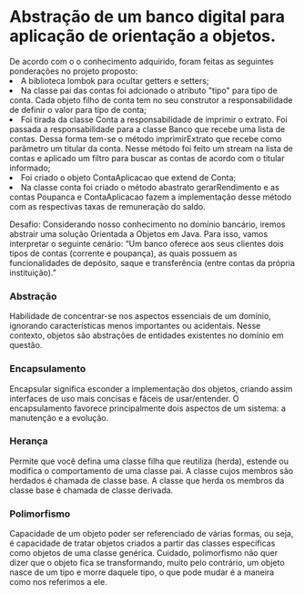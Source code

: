 # Abstração de um banco digital para aplicação de orientação a objetos.

<dt>
De acordo com o o conhecimento adquirido, foram feitas as seguintes ponderações no projeto proposto:
  <li>A biblioteca lombok para ocultar getters e setters;</li>
<li>Na classe pai das contas foi adcionado o atributo "tipo" para tipo de conta. Cada objeto filho de conta tem no seu construtor a responsabilidade de definir o valor para 
tipo de conta;</li>
<li>Foi tirada da classe Conta a responsabilidade de imprimir o extrato. Foi passada a responsabilidade para a classe Banco que recebe uma lista de contas. Dessa forma tem-se 
o método imprimirExtrato que recebe como parâmetro um titular da conta. Nesse método foi feito um stream na lista de contas e aplicado um filtro para buscar as contas de 
acordo com o titular informado;</li>
<li>Foi criado o objeto ContaAplicacao que extend de Conta;</li>
<li>Na classe conta foi criado o método abastrato gerarRendimento e as contas Poupanca e ContaAplicacao fazem a implementação desse método com as respectivas taxas de remuneração do saldo.</li>
</dt>
<p></p>
<p>Desafio: Considerando nosso conhecimento no domínio bancário, iremos abstrair uma solução Orientada a Objetos em Java. Para isso, vamos interpretar o seguinte cenário: 
“Um banco oferece aos seus clientes dois tipos de contas (corrente e poupança), as quais possuem as funcionalidades de depósito, saque e transferência 
(entre contas da própria instituição).”</p>

<h3>Abstração</h3>
Habilidade de concentrar-se nos aspectos essenciais de um domínio, ignorando características menos importantes ou acidentais. Nesse contexto, objetos são abstrações de 
entidades existentes no domínio em questão.

<h3>Encapsulamento</h3>
Encapsular significa esconder a implementação dos objetos, criando assim interfaces de uso mais concisas e fáceis de usar/entender. O encapsulamento favorece principalmente 
dois aspectos de um sistema: a manutenção e a evolução.

<h3>Herança</h3>
Permite que você defina uma classe filha que reutiliza (herda), estende ou modifica o comportamento de uma classe pai. A classe cujos membros são herdados é chamada de 
classe base. A classe que herda os membros da classe base é chamada de classe derivada.

<h3>Polimorfismo</h3>
Capacidade de um objeto poder ser referenciado de várias formas, ou seja, é capacidade de tratar objetos criados a partir das classes específicas como objetos de uma 
classe genérica. Cuidado, polimorfismo não quer dizer que o objeto fica se transformando, muito pelo contrário, um objeto nasce de um tipo e morre daquele tipo, o que pode 
mudar é a maneira como nos referimos a ele.
